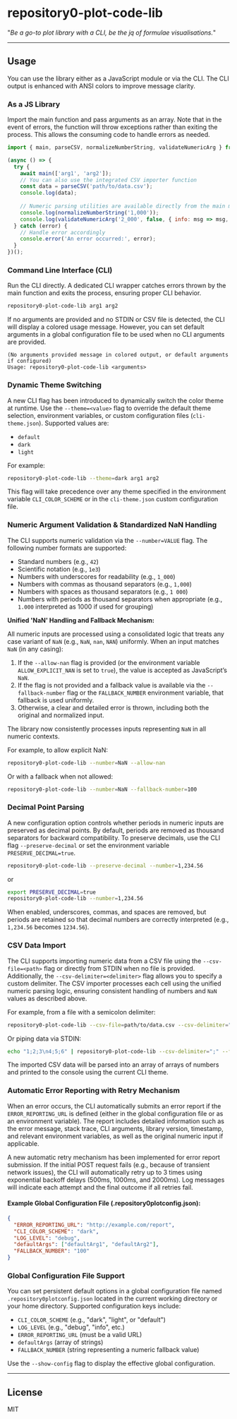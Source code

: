 # repository0-plot-code-lib

"_Be a go-to plot library with a CLI, be the jq of formulae visualisations._"

---

## Usage

You can use the library either as a JavaScript module or via the CLI. The CLI output is enhanced with ANSI colors to improve message clarity.

### As a JS Library

Import the main function and pass arguments as an array. Note that in the event of errors, the function will throw exceptions rather than exiting the process. This allows the consuming code to handle errors as needed.

```js
import { main, parseCSV, normalizeNumberString, validateNumericArg } from '@src/lib/main.js';

(async () => {
  try {
    await main(['arg1', 'arg2']);
    // You can also use the integrated CSV importer function
    const data = parseCSV('path/to/data.csv');
    console.log(data);
    
    // Numeric parsing utilities are available directly from the main module
    console.log(normalizeNumberString('1,000'));
    console.log(validateNumericArg('2_000', false, { info: msg => msg, error: msg => msg }));
  } catch (error) {
    // Handle error accordingly
    console.error('An error occurred:', error);
  }
})();
```

### Command Line Interface (CLI)

Run the CLI directly. A dedicated CLI wrapper catches errors thrown by the main function and exits the process, ensuring proper CLI behavior.

```bash
repository0-plot-code-lib arg1 arg2
```

If no arguments are provided and no STDIN or CSV file is detected, the CLI will display a colored usage message. However, you can set default arguments in a global configuration file to be used when no CLI arguments are provided.

```
(No arguments provided message in colored output, or default arguments if configured)
Usage: repository0-plot-code-lib <arguments>
```

### Dynamic Theme Switching

A new CLI flag has been introduced to dynamically switch the color theme at runtime. Use the `--theme=<value>` flag to override the default theme selection, environment variables, or custom configuration files (`cli-theme.json`). Supported values are:

- `default`
- `dark`
- `light`

For example:

```bash
repository0-plot-code-lib --theme=dark arg1 arg2
```

This flag will take precedence over any theme specified in the environment variable `CLI_COLOR_SCHEME` or in the `cli-theme.json` custom configuration file.

### Numeric Argument Validation & Standardized NaN Handling

The CLI supports numeric validation via the `--number=VALUE` flag. The following number formats are supported:

- Standard numbers (e.g., `42`)
- Scientific notation (e.g., `1e3`)
- Numbers with underscores for readability (e.g., `1_000`)
- Numbers with commas as thousand separators (e.g., `1,000`)
- Numbers with spaces as thousand separators (e.g., `1 000`)
- Numbers with periods as thousand separators when appropriate (e.g., `1.000` interpreted as 1000 if used for grouping)

**Unified 'NaN' Handling and Fallback Mechanism:**

All numeric inputs are processed using a consolidated logic that treats any case variant of `NaN` (e.g., `NaN`, `nan`, `NAN`) uniformly. When an input matches `NaN` (in any casing):

1. If the `--allow-nan` flag is provided (or the environment variable `ALLOW_EXPLICIT_NAN` is set to `true`), the value is accepted as JavaScript’s `NaN`.
2. If the flag is not provided and a fallback value is available via the `--fallback-number` flag or the `FALLBACK_NUMBER` environment variable, that fallback is used uniformly.
3. Otherwise, a clear and detailed error is thrown, including both the original and normalized input.

The library now consistently processes inputs representing `NaN` in all numeric contexts.

For example, to allow explicit NaN:

```bash
repository0-plot-code-lib --number=NaN --allow-nan
```

Or with a fallback when not allowed:

```bash
repository0-plot-code-lib --number=NaN --fallback-number=100
```

### Decimal Point Parsing

A new configuration option controls whether periods in numeric inputs are preserved as decimal points. By default, periods are removed as thousand separators for backward compatibility. To preserve decimals, use the CLI flag `--preserve-decimal` or set the environment variable `PRESERVE_DECIMAL=true`.

```bash
repository0-plot-code-lib --preserve-decimal --number=1,234.56
```

or

```bash
export PRESERVE_DECIMAL=true
repository0-plot-code-lib --number=1,234.56
```

When enabled, underscores, commas, and spaces are removed, but periods are retained so that decimal numbers are correctly interpreted (e.g., `1,234.56` becomes `1234.56`).

### CSV Data Import

The CLI supports importing numeric data from a CSV file using the `--csv-file=<path>` flag or directly from STDIN when no file is provided. Additionally, the `--csv-delimiter=<delimiter>` flag allows you to specify a custom delimiter. The CSV importer processes each cell using the unified numeric parsing logic, ensuring consistent handling of numbers and `NaN` values as described above.

For example, from a file with a semicolon delimiter:

```bash
repository0-plot-code-lib --csv-file=path/to/data.csv --csv-delimiter=";" --fallback-number=100
```

Or piping data via STDIN:

```bash
echo "1;2;3\n4;5;6" | repository0-plot-code-lib --csv-delimiter=";" --fallback-number=100
```

The imported CSV data will be parsed into an array of arrays of numbers and printed to the console using the current CLI theme.

### Automatic Error Reporting with Retry Mechanism

When an error occurs, the CLI automatically submits an error report if the `ERROR_REPORTING_URL` is defined (either in the global configuration file or as an environment variable). The report includes detailed information such as the error message, stack trace, CLI arguments, library version, timestamp, and relevant environment variables, as well as the original numeric input if applicable.

A new automatic retry mechanism has been implemented for error report submission. If the initial POST request fails (e.g., because of transient network issues), the CLI will automatically retry up to 3 times using exponential backoff delays (500ms, 1000ms, and 2000ms). Log messages will indicate each attempt and the final outcome if all retries fail.

#### Example Global Configuration File (.repository0plotconfig.json):

```json
{
  "ERROR_REPORTING_URL": "http://example.com/report",
  "CLI_COLOR_SCHEME": "dark",
  "LOG_LEVEL": "debug",
  "defaultArgs": ["defaultArg1", "defaultArg2"],
  "FALLBACK_NUMBER": "100"
}
```

### Global Configuration File Support

You can set persistent default options in a global configuration file named `.repository0plotconfig.json` located in the current working directory or your home directory. Supported configuration keys include:

- `CLI_COLOR_SCHEME` (e.g., "dark", "light", or "default")
- `LOG_LEVEL` (e.g., "debug", "info", etc.)
- `ERROR_REPORTING_URL` (must be a valid URL)
- `defaultArgs` (array of strings)
- `FALLBACK_NUMBER` (string representing a numeric fallback value)

Use the `--show-config` flag to display the effective global configuration.

---

## License

MIT
